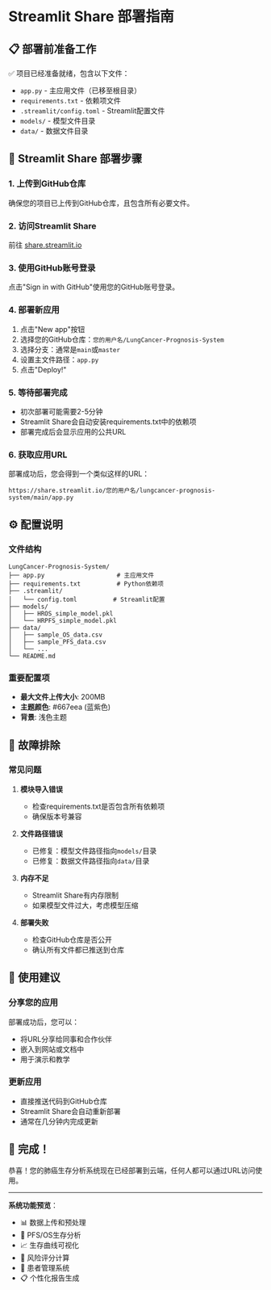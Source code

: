 # Streamlit Share 部署指南

## 📋 部署前准备工作

✅ 项目已经准备就绪，包含以下文件：
- `app.py` - 主应用文件（已移至根目录）
- `requirements.txt` - 依赖项文件
- `.streamlit/config.toml` - Streamlit配置文件
- `models/` - 模型文件目录
- `data/` - 数据文件目录

## 🚀 Streamlit Share 部署步骤

### 1. 上传到GitHub仓库
确保您的项目已上传到GitHub仓库，且包含所有必要文件。

### 2. 访问Streamlit Share
前往 [share.streamlit.io](https://share.streamlit.io)

### 3. 使用GitHub账号登录
点击"Sign in with GitHub"使用您的GitHub账号登录。

### 4. 部署新应用
1. 点击"New app"按钮
2. 选择您的GitHub仓库：`您的用户名/LungCancer-Prognosis-System`
3. 选择分支：通常是`main`或`master`
4. 设置主文件路径：`app.py`
5. 点击"Deploy!"

### 5. 等待部署完成
- 初次部署可能需要2-5分钟
- Streamlit Share会自动安装requirements.txt中的依赖项
- 部署完成后会显示应用的公共URL

### 6. 获取应用URL
部署成功后，您会得到一个类似这样的URL：
```
https://share.streamlit.io/您的用户名/lungcancer-prognosis-system/main/app.py
```

## ⚙️ 配置说明

### 文件结构
```
LungCancer-Prognosis-System/
├── app.py                    # 主应用文件
├── requirements.txt          # Python依赖项
├── .streamlit/
│   └── config.toml          # Streamlit配置
├── models/
│   ├── HROS_simple_model.pkl
│   └── HRPFS_simple_model.pkl
├── data/
│   ├── sample_OS_data.csv
│   ├── sample_PFS_data.csv
│   └── ...
└── README.md
```

### 重要配置项
- **最大文件上传大小**: 200MB
- **主题颜色**: #667eea (蓝紫色)
- **背景**: 浅色主题

## 🔧 故障排除

### 常见问题

1. **模块导入错误**
   - 检查requirements.txt是否包含所有依赖项
   - 确保版本号兼容

2. **文件路径错误**
   - 已修复：模型文件路径指向`models/`目录
   - 已修复：数据文件路径指向`data/`目录

3. **内存不足**
   - Streamlit Share有内存限制
   - 如果模型文件过大，考虑模型压缩

4. **部署失败**
   - 检查GitHub仓库是否公开
   - 确认所有文件都已推送到仓库

## 📱 使用建议

### 分享您的应用
部署成功后，您可以：
- 将URL分享给同事和合作伙伴
- 嵌入到网站或文档中
- 用于演示和教学

### 更新应用
- 直接推送代码到GitHub仓库
- Streamlit Share会自动重新部署
- 通常在几分钟内完成更新

## 🎉 完成！

恭喜！您的肺癌生存分析系统现在已经部署到云端，任何人都可以通过URL访问使用。

---

**系统功能预览**：
- 📊 数据上传和预处理
- 🔬 PFS/OS生存分析
- 📈 生存曲线可视化
- 🎯 风险评分计算
- 🏥 患者管理系统
- 📋 个性化报告生成 